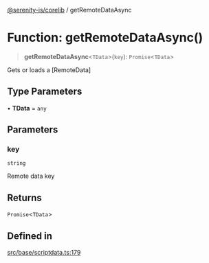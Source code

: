 [@serenity-is/corelib](../README.md) / getRemoteDataAsync

# Function: getRemoteDataAsync()

> **getRemoteDataAsync**\<`TData`\>(`key`): `Promise`\<`TData`\>

Gets or loads a [RemoteData]

## Type Parameters

• **TData** = `any`

## Parameters

### key

`string`

Remote data key

## Returns

`Promise`\<`TData`\>

## Defined in

[src/base/scriptdata.ts:179](https://github.com/serenity-is/serenity/blob/master/packages/corelib/src/base/scriptdata.ts#L179)
